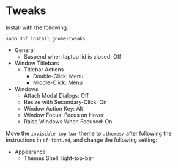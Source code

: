# Tweaks

Install with the following:

```
sudo dnf install gnome-tweaks
```

- General
  - Suspend when laptop lid is closed: Off
- Window Titlebars
  - Titlebar Actions
    - Double-Click: Menu
    - Middle-Click: Menu
- Windows
  - Attach Modal Dialogs: Off
  - Resize with Secondary-Click: On
  - Window Action Key: Alt
  - Window Focus: Focus on Hover
  - Raise Windows When Focused: On

Move the `invisible-top-bar` theme to `.themes/` after following the instructions in `sf-font.md`, and change the following setting:

- Appearance
  - Themes
     Shell: light-top-bar
